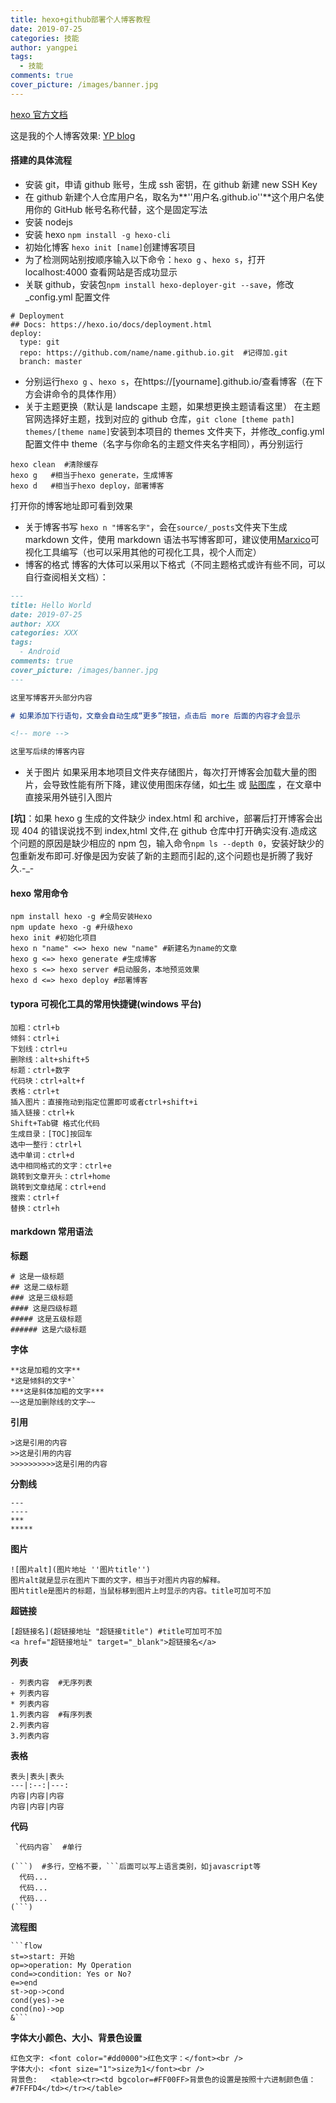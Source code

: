 ```yaml
---
title: hexo+github部署个人博客教程
date: 2019-07-25
categories: 技能
author: yangpei
tags:
  - 技能
comments: true
cover_picture: /images/banner.jpg
---
```


[hexo 官方文档](https://hexo.io/zh-cn/docs/)

这是我的个人博客效果: [YP blog](https://iloveyou11.github.io/)

<!-- more -->

#### 搭建的具体流程

- 安装 git，申请 github 账号，生成 ssh 密钥，在 github 新建 new SSH Key
- 在 github 新建个人仓库用户名，取名为**''用户名.github.io''**这个用户名使用你的 GitHub 帐号名称代替，这个是固定写法
- 安装 nodejs
- 安装 hexo `npm install -g hexo-cli`
- 初始化博客 `hexo init [name]`创建博客项目
- 为了检测网站别按顺序输入以下命令：`hexo g` 、`hexo s`，打开 localhost:4000 查看网站是否成功显示
- 关联 github，安装包`npm install hexo-deployer-git --save`，修改\_config.yml 配置文件

```
# Deployment
## Docs: https://hexo.io/docs/deployment.html
deploy:
  type: git
  repo: https://github.com/name/name.github.io.git  #记得加.git
  branch: master
```

- 分别运行`hexo g` 、`hexo s`，在https://[yourname].github.io/查看博客（在下方会讲命令的具体作用）
- 关于主题更换（默认是 landscape 主题，如果想更换主题请看这里）
  在主题官网选择好主题，找到对应的 github 仓库，`git clone [theme path] themes/[theme name]`安装到本项目的 themes 文件夹下，并修改\_config.yml 配置文件中 theme（名字与你命名的主题文件夹名字相同），再分别运行

```
hexo clean  #清除缓存
hexo g   #相当于hexo generate，生成博客
hexo d   #相当于hexo deploy，部署博客
```

打开你的博客地址即可看到效果

- 关于博客书写
  `hexo n "博客名字"`，会在`source/_posts`文件夹下生成 markdown 文件，使用 markdown 语法书写博客即可，建议使用[Marxico](http://marxi.co/)可视化工具编写（也可以采用其他的可视化工具，视个人而定）
- 博客的格式
  博客的大体可以采用以下格式（不同主题格式或许有些不同，可以自行查阅相关文档）：

```markdown
---
title: Hello World
date: 2019-07-25
author: XXX
categories: XXX
tags:
  - Android
comments: true
cover_picture: /images/banner.jpg
---

这里写博客开头部分内容

# 如果添加下行语句，文章会自动生成“更多”按钮，点击后 more 后面的内容才会显示

<!-- more -->

这里写后续的博客内容
```

- 关于图片
  如果采用本地项目文件夹存储图片，每次打开博客会加载大量的图片，会导致性能有所下降，建议使用图床存储，如[七牛](https://www.qiniu.com/) 或 [贴图库](http://www.tietuku.com/) ，在文章中直接采用外链引入图片

**[坑]**：如果 hexo g 生成的文件缺少 index.html 和 archive，部署后打开博客会出现 404 的错误说找不到 index,html 文件,在 github 仓库中打开确实没有.造成这个问题的原因是缺少相应的 npm 包，输入命令`npm ls --depth 0`，安装好缺少的包重新发布即可.好像是因为安装了新的主题而引起的,这个问题也是折腾了我好久.-\_-

#### hexo 常用命令

```
npm install hexo -g #全局安装Hexo
npm update hexo -g #升级hexo
hexo init #初始化项目
hexo n "name" <=> hexo new "name" #新建名为name的文章
hexo g <=> hexo generate #生成博客
hexo s <=> hexo server #启动服务，本地预览效果
hexo d <=> hexo deploy #部署博客
```

#### typora 可视化工具的常用快捷键(windows 平台)

```
加粗：ctrl+b
倾斜：ctrl+i
下划线：ctrl+u
删除线：alt+shift+5
标题：ctrl+数字
代码块：ctrl+alt+f
表格：ctrl+t
插入图片：直接拖动到指定位置即可或者ctrl+shift+i
插入链接：ctrl+k
Shift+Tab键 格式化代码
生成目录：[TOC]按回车
选中一整行：ctrl+l
选中单词：ctrl+d
选中相同格式的文字：ctrl+e
跳转到文章开头：ctrl+home
跳转到文章结尾：ctrl+end
搜索：ctrl+f
替换：ctrl+h
```

#### markdown 常用语法

**标题**

```
# 这是一级标题
## 这是二级标题
### 这是三级标题
#### 这是四级标题
##### 这是五级标题
###### 这是六级标题
```

**字体**

```
**这是加粗的文字**
*这是倾斜的文字*`
***这是斜体加粗的文字***
~~这是加删除线的文字~~
```

**引用**

```
>这是引用的内容
>>这是引用的内容
>>>>>>>>>>这是引用的内容
```

**分割线**

```
---
----
***
*****
```

**图片**

```
![图片alt](图片地址 ''图片title'')
图片alt就是显示在图片下面的文字，相当于对图片内容的解释。
图片title是图片的标题，当鼠标移到图片上时显示的内容。title可加可不加
```

**超链接**

```
[超链接名](超链接地址 "超链接title") #title可加可不加
<a href="超链接地址" target="_blank">超链接名</a>
```

**列表**

```
- 列表内容  #无序列表
+ 列表内容
* 列表内容
1.列表内容  #有序列表
2.列表内容
3.列表内容
```

**表格**

```
表头|表头|表头
---|:--:|---:
内容|内容|内容
内容|内容|内容
```

**代码**

````
 `代码内容`  #单行

(```)  #多行，空格不要，```后面可以写上语言类别，如javascript等
  代码...
  代码...
  代码...
(```)
````

**流程图**

````
```flow
st=>start: 开始
op=>operation: My Operation
cond=>condition: Yes or No?
e=>end
st->op->cond
cond(yes)->e
cond(no)->op
&```
````

**字体大小颜色、大小、背景色设置**

```
红色文字: <font color="#dd0000">红色文字：</font><br />
字体大小: <font size="1">size为1</font><br />
背景色:   <table><tr><td bgcolor=#FF00FF>背景色的设置是按照十六进制颜色值：#7FFFD4</td></tr></table>
```
